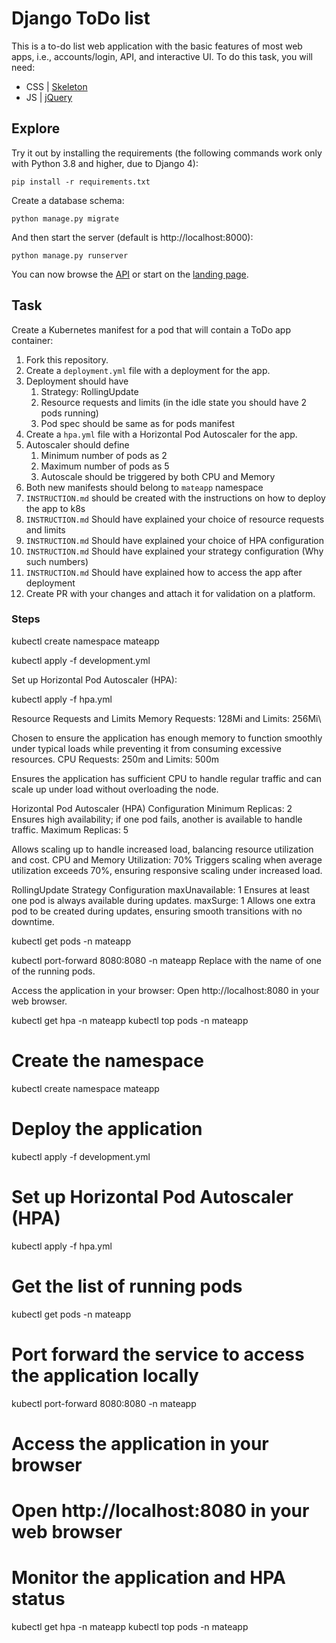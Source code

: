# Django ToDo list

This is a to-do list web application with the basic features of most web apps, i.e., accounts/login, API, and interactive UI. To do this task, you will need:

- CSS | [Skeleton](http://getskeleton.com/)
- JS  | [jQuery](https://jquery.com/)

## Explore

Try it out by installing the requirements (the following commands work only with Python 3.8 and higher, due to Django 4):

```
pip install -r requirements.txt
```

Create a database schema:

```
python manage.py migrate
```

And then start the server (default is http://localhost:8000):

```
python manage.py runserver
```

You can now browse the [API](http://localhost:8000/api/) or start on the [landing page](http://localhost:8000/).

## Task

Create a Kubernetes manifest for a pod that will contain a ToDo app container:

1. Fork this repository.
1. Create a `deployment.yml` file with a deployment for the app.
1. Deployment should have
    1. Strategy: RollingUpdate
    1. Resource requests and limits (in the idle state you should have 2 pods running)
    1. Pod spec should be same as for pods manifest
1. Create a `hpa.yml` file with a Horizontal Pod Autoscaler for the app.
1. Autoscaler should define
    1. Minimum number of pods as 2
    2. Maximum number of pods as 5
    3. Autoscale should be triggered by both CPU and Memory
1. Both new manifests should belong to `mateapp` namespace
1. `INSTRUCTION.md` should be created with the instructions on how to deploy the app to k8s
1. `INSTRUCTION.md` Should have explained your choice of resource requests and limits
1. `INSTRUCTION.md` Should have explained your choice of HPA configuration
1. `INSTRUCTION.md` Should have explained your strategy configuration (Why such numbers)
1. `INSTRUCTION.md` Should have explained how to access the app after deployment
1. Create PR with your changes and attach it for validation on a platform.


### Steps

kubectl create namespace mateapp

kubectl apply -f development.yml

Set up Horizontal Pod Autoscaler (HPA):

kubectl apply -f hpa.yml

Resource Requests and Limits
Memory Requests: 128Mi and Limits: 256Mi\

Chosen to ensure the application has enough memory to function smoothly under typical loads while preventing it from consuming excessive resources.
CPU Requests: 250m and Limits: 500m

Ensures the application has sufficient CPU to handle regular traffic and can scale up under load without overloading the node.

Horizontal Pod Autoscaler (HPA) Configuration
Minimum Replicas: 2
Ensures high availability; if one pod fails, another is available to handle traffic.
Maximum Replicas: 5

Allows scaling up to handle increased load, balancing resource utilization and cost.
CPU and Memory Utilization: 70%
Triggers scaling when average utilization exceeds 70%, ensuring responsive scaling under increased load.

RollingUpdate Strategy Configuration
maxUnavailable: 1
Ensures at least one pod is always available during updates.
maxSurge: 1
Allows one extra pod to be created during updates, ensuring smooth transitions with no downtime.

kubectl get pods -n mateapp

kubectl port-forward <pod-name> 8080:8080 -n mateapp
Replace <pod-name> with the name of one of the running pods.

Access the application in your browser:
Open http://localhost:8080 in your web browser.


kubectl get hpa -n mateapp
kubectl top pods -n mateapp

# Create the namespace
kubectl create namespace mateapp

# Deploy the application
kubectl apply -f development.yml

# Set up Horizontal Pod Autoscaler (HPA)
kubectl apply -f hpa.yml

# Get the list of running pods
kubectl get pods -n mateapp

# Port forward the service to access the application locally
kubectl port-forward <pod-name> 8080:8080 -n mateapp

# Access the application in your browser
# Open http://localhost:8080 in your web browser

# Monitor the application and HPA status
kubectl get hpa -n mateapp
kubectl top pods -n mateapp